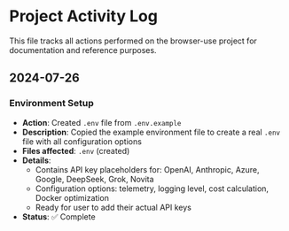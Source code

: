 # Project Activity Log

This file tracks all actions performed on the browser-use project for documentation and reference purposes.

## 2024-07-26

### Environment Setup

- **Action**: Created `.env` file from `.env.example`
- **Description**: Copied the example environment file to create a real `.env` file with all configuration options
- **Files affected**: `.env` (created)
- **Details**:
  - Contains API key placeholders for: OpenAI, Anthropic, Azure, Google, DeepSeek, Grok, Novita
  - Configuration options: telemetry, logging level, cost calculation, Docker optimization
  - Ready for user to add their actual API keys
- **Status**: ✅ Complete
